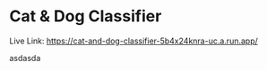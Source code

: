 # Cat & Dog Classifier
Live Link: https://cat-and-dog-classifier-5b4x24knra-uc.a.run.app/


asdasda
